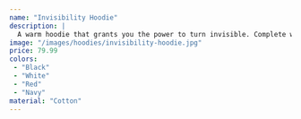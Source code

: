 ```yaml
---
name: "Invisibility Hoodie"
description: |
  A warm hoodie that grants you the power to turn invisible. Complete with a design of subtle wisps of smoke.
image: "/images/hoodies/invisibility-hoodie.jpg"
price: 79.99
colors:
 - "Black"
 - "White"
 - "Red"
 - "Navy"
material: "Cotton"
---
```

